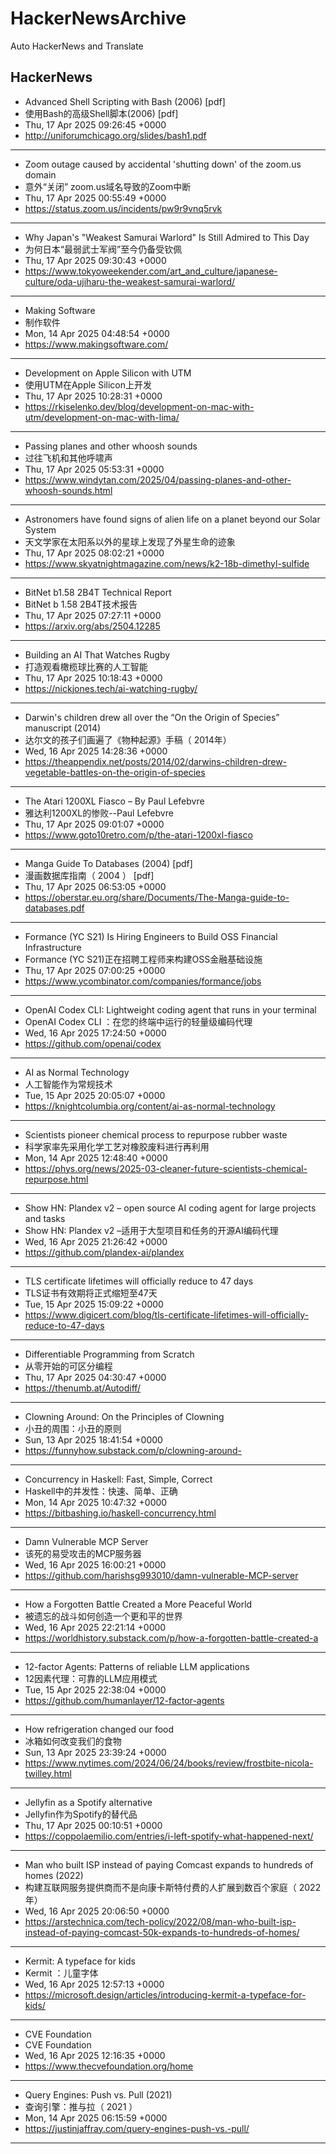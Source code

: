 # HackerNewsArchive
Auto HackerNews and Translate

## HackerNews
* Advanced Shell Scripting with Bash (2006) [pdf]
* 使用Bash的高级Shell脚本(2006) [pdf]
* Thu, 17 Apr 2025 09:26:45 +0000
* http://uniforumchicago.org/slides/bash1.pdf
----
* Zoom outage caused by accidental 'shutting down' of the zoom.us domain
* 意外“关闭” zoom.us域名导致的Zoom中断
* Thu, 17 Apr 2025 00:55:49 +0000
* https://status.zoom.us/incidents/pw9r9vnq5rvk
----
* Why Japan's "Weakest Samurai Warlord" Is Still Admired to This Day
* 为何日本“最弱武士军阀”至今仍备受钦佩
* Thu, 17 Apr 2025 09:30:43 +0000
* https://www.tokyoweekender.com/art_and_culture/japanese-culture/oda-ujiharu-the-weakest-samurai-warlord/
----
* Making Software
* 制作软件
* Mon, 14 Apr 2025 04:48:54 +0000
* https://www.makingsoftware.com/
----
* Development on Apple Silicon with UTM
* 使用UTM在Apple Silicon上开发
* Thu, 17 Apr 2025 10:28:31 +0000
* https://rkiselenko.dev/blog/development-on-mac-with-utm/development-on-mac-with-lima/
----
* Passing planes and other whoosh sounds
* 过往飞机和其他呼啸声
* Thu, 17 Apr 2025 05:53:31 +0000
* https://www.windytan.com/2025/04/passing-planes-and-other-whoosh-sounds.html
----
* Astronomers have found signs of alien life on a planet beyond our Solar System
* 天文学家在太阳系以外的星球上发现了外星生命的迹象
* Thu, 17 Apr 2025 08:02:21 +0000
* https://www.skyatnightmagazine.com/news/k2-18b-dimethyl-sulfide
----
* BitNet b1.58 2B4T Technical Report
* BitNet b 1.58 2B4T技术报告
* Thu, 17 Apr 2025 07:27:11 +0000
* https://arxiv.org/abs/2504.12285
----
* Building an AI That Watches Rugby
* 打造观看橄榄球比赛的人工智能
* Thu, 17 Apr 2025 10:18:43 +0000
* https://nickjones.tech/ai-watching-rugby/
----
* Darwin's children drew all over the “On the Origin of Species” manuscript (2014)
* 达尔文的孩子们画遍了《物种起源》手稿（ 2014年）
* Wed, 16 Apr 2025 14:28:36 +0000
* https://theappendix.net/posts/2014/02/darwins-children-drew-vegetable-battles-on-the-origin-of-species
----
* The Atari 1200XL Fiasco – By Paul Lefebvre
* 雅达利1200XL的惨败--Paul Lefebvre
* Thu, 17 Apr 2025 09:01:07 +0000
* https://www.goto10retro.com/p/the-atari-1200xl-fiasco
----
* Manga Guide To Databases (2004) [pdf]
* 漫画数据库指南（ 2004 ） [pdf]
* Thu, 17 Apr 2025 06:53:05 +0000
* https://oberstar.eu.org/share/Documents/The-Manga-guide-to-databases.pdf
----
* Formance (YC S21) Is Hiring Engineers to Build OSS Financial Infrastructure
* Formance (YC S21)正在招聘工程师来构建OSS金融基础设施
* Thu, 17 Apr 2025 07:00:25 +0000
* https://www.ycombinator.com/companies/formance/jobs
----
* OpenAI Codex CLI: Lightweight coding agent that runs in your terminal
* OpenAI Codex CLI ：在您的终端中运行的轻量级编码代理
* Wed, 16 Apr 2025 17:24:50 +0000
* https://github.com/openai/codex
----
* AI as Normal Technology
* 人工智能作为常规技术
* Tue, 15 Apr 2025 20:05:07 +0000
* https://knightcolumbia.org/content/ai-as-normal-technology
----
* Scientists pioneer chemical process to repurpose rubber waste
* 科学家率先采用化学工艺对橡胶废料进行再利用
* Mon, 14 Apr 2025 12:48:40 +0000
* https://phys.org/news/2025-03-cleaner-future-scientists-chemical-repurpose.html
----
* Show HN: Plandex v2 – open source AI coding agent for large projects and tasks
* Show HN: Plandex v2 –适用于大型项目和任务的开源AI编码代理
* Wed, 16 Apr 2025 21:26:42 +0000
* https://github.com/plandex-ai/plandex
----
* TLS certificate lifetimes will officially reduce to 47 days
* TLS证书有效期将正式缩短至47天
* Tue, 15 Apr 2025 15:09:22 +0000
* https://www.digicert.com/blog/tls-certificate-lifetimes-will-officially-reduce-to-47-days
----
* Differentiable Programming from Scratch
* 从零开始的可区分编程
* Thu, 17 Apr 2025 04:30:47 +0000
* https://thenumb.at/Autodiff/
----
* Clowning Around: On the Principles of Clowning
* 小丑的周围：小丑的原则
* Sun, 13 Apr 2025 18:41:54 +0000
* https://funnyhow.substack.com/p/clowning-around-
----
* Concurrency in Haskell: Fast, Simple, Correct
* Haskell中的并发性：快速、简单、正确
* Mon, 14 Apr 2025 10:47:32 +0000
* https://bitbashing.io/haskell-concurrency.html
----
* Damn Vulnerable MCP Server
* 该死的易受攻击的MCP服务器
* Wed, 16 Apr 2025 16:00:21 +0000
* https://github.com/harishsg993010/damn-vulnerable-MCP-server
----
* How a Forgotten Battle Created a More Peaceful World
* 被遗忘的战斗如何创造一个更和平的世界
* Wed, 16 Apr 2025 22:21:14 +0000
* https://worldhistory.substack.com/p/how-a-forgotten-battle-created-a
----
* 12-factor Agents: Patterns of reliable LLM applications
* 12因素代理：可靠的LLM应用模式
* Tue, 15 Apr 2025 22:38:04 +0000
* https://github.com/humanlayer/12-factor-agents
----
* How refrigeration changed our food
* 冰箱如何改变我们的食物
* Sun, 13 Apr 2025 23:39:24 +0000
* https://www.nytimes.com/2024/06/24/books/review/frostbite-nicola-twilley.html
----
* Jellyfin as a Spotify alternative
* Jellyfin作为Spotify的替代品
* Thu, 17 Apr 2025 00:10:51 +0000
* https://coppolaemilio.com/entries/i-left-spotify-what-happened-next/
----
* Man who built ISP instead of paying Comcast expands to hundreds of homes (2022)
* 构建互联网服务提供商而不是向康卡斯特付费的人扩展到数百个家庭（ 2022年）
* Wed, 16 Apr 2025 20:06:50 +0000
* https://arstechnica.com/tech-policy/2022/08/man-who-built-isp-instead-of-paying-comcast-50k-expands-to-hundreds-of-homes/
----
* Kermit: A typeface for kids
* Kermit ：儿童字体
* Wed, 16 Apr 2025 12:57:13 +0000
* https://microsoft.design/articles/introducing-kermit-a-typeface-for-kids/
----
* CVE Foundation
* CVE Foundation
* Wed, 16 Apr 2025 12:16:35 +0000
* https://www.thecvefoundation.org/home
----
* Query Engines: Push vs. Pull (2021)
* 查询引擎：推与拉（ 2021 ）
* Mon, 14 Apr 2025 06:15:59 +0000
* https://justinjaffray.com/query-engines-push-vs.-pull/
----

